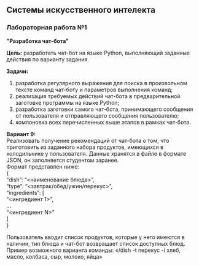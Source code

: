 ## Системы искусственного интелекта  
### Лабораторная работа №1
**"Разработка чат-бота"**  

**Цель:** разработать чат-бот на языке Python, выполняющий заданные действия
по варианту задания.  

**Задачи:**  
1. разработка регулярного выражения для поиска в произвольном тексте команд
чат-боту и параметров выполнения команд;
2. реализация требуемых действий чат-бота в предварительной заготовке
программы на языке Python;
3. разработка заготовки самого чат-бота, принимающего сообщения от
пользователя и отправляющего сообщения пользователю;
4. компоновка всех перечисленных выше этапов в рамках чат-бота.  

**Вариант 9:**  
Реализовать получение рекомендаций от чат-бота о том, что приготовить из
заданного набора продуктов, имеющихся в холодильнике у пользователя.
Данные хранятся в файле в формате JSON, он заполняется студентом заранее.  
Формат представлен ниже:  
{  
“dish”: “<наименование блюда>”,  
“type”: “<завтрак/обед/ужин/перекус>”,  
“ingredients”: [  
“<ингредиент 1>”,  
…  
“<ингредиент N>”  
]  
}  

Пользователь вводит список продуктов, которые у него имеются в наличии,
тип блюда и чат-бот возвращает список доступных блюд. Пример возможного
варианта команды: «/dish -t перекус -i хлеб, масло, колбаса, сыр, молоко, яйца»  
